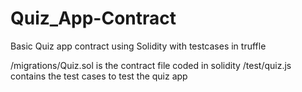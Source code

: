 # Quiz_App-Contract
Basic Quiz app contract using Solidity with testcases in truffle

/migrations/Quiz.sol is the contract file coded in solidity
/test/quiz.js contains the test cases to test the quiz app
